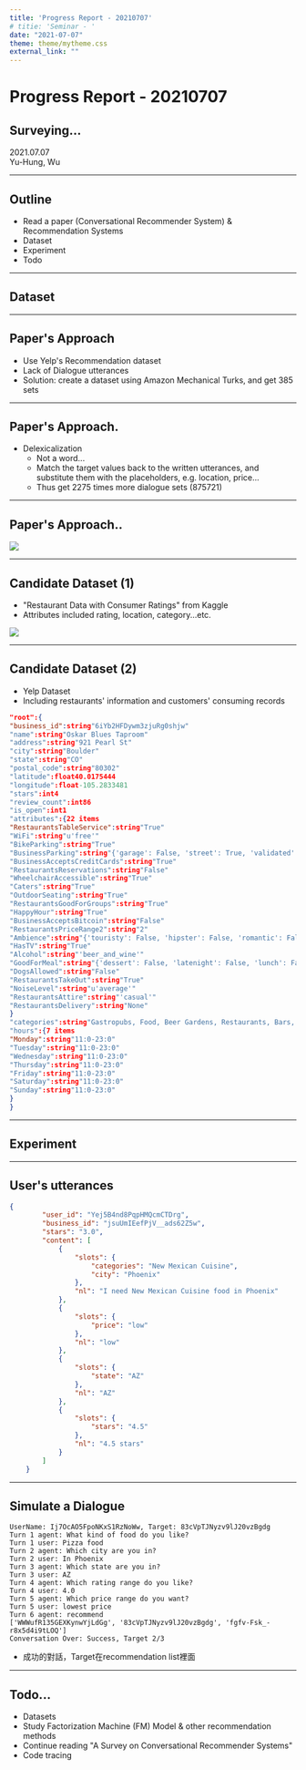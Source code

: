 ```yaml
---
title: 'Progress Report - 20210707'
# titie: 'Seminar - '
date: "2021-07-07"
theme: theme/mytheme.css
external_link: ""
---
```


# Progress Report - 20210707 <!-- .element: class="title" -->
## Surveying... <!-- .element: class="subtitle" -->

<div class="title-name">
2021.07.07 <br>
Yu-Hung, Wu
</div>

---

## Outline

- Read a paper (Conversational Recommender System) & Recommendation Systems
- Dataset
- Experiment
- Todo

---

## Dataset  <!-- .element: class="section-title" -->

----

## Paper's Approach

- Use Yelp's Recommendation dataset
- Lack of Dialogue utterances
- Solution: create a dataset using Amazon Mechanical Turks, and get 385 sets

----

## Paper's Approach.

- Delexicalization
    - Not a word...
    - Match the target values back to the written utterances, and substitute them with the placeholders, e.g. location, price...
    - Thus get 2275 times more dialogue sets (875721)

----

## Paper's Approach..

![](attachments/2021-07-06-23-31-34.png)

----

## Candidate Dataset (1)

- "Restaurant Data with Consumer Ratings" from Kaggle
- Attributes included rating, location, category...etc.

![](attachments/2021-07-07-00-10-01.png)

----

## Candidate Dataset (2)

- Yelp Dataset
- Including restaurants' information and customers' consuming records

```json
"root":{
"business_id":string"6iYb2HFDywm3zjuRg0shjw"
"name":string"Oskar Blues Taproom"
"address":string"921 Pearl St"
"city":string"Boulder"
"state":string"CO"
"postal_code":string"80302"
"latitude":float40.0175444
"longitude":float-105.2833481
"stars":int4
"review_count":int86
"is_open":int1
"attributes":{22 items
"RestaurantsTableService":string"True"
"WiFi":string"u'free'"
"BikeParking":string"True"
"BusinessParking":string"{'garage': False, 'street': True, 'validated': False, 'lot': False, 'valet': False}"
"BusinessAcceptsCreditCards":string"True"
"RestaurantsReservations":string"False"
"WheelchairAccessible":string"True"
"Caters":string"True"
"OutdoorSeating":string"True"
"RestaurantsGoodForGroups":string"True"
"HappyHour":string"True"
"BusinessAcceptsBitcoin":string"False"
"RestaurantsPriceRange2":string"2"
"Ambience":string"{'touristy': False, 'hipster': False, 'romantic': False, 'divey': False, 'intimate': False, 'trendy': False, 'upscale': False, 'classy': False, 'casual': True}"
"HasTV":string"True"
"Alcohol":string"'beer_and_wine'"
"GoodForMeal":string"{'dessert': False, 'latenight': False, 'lunch': False, 'dinner': False, 'brunch': False, 'breakfast': False}"
"DogsAllowed":string"False"
"RestaurantsTakeOut":string"True"
"NoiseLevel":string"u'average'"
"RestaurantsAttire":string"'casual'"
"RestaurantsDelivery":string"None"
}
"categories":string"Gastropubs, Food, Beer Gardens, Restaurants, Bars, American (Traditional), Beer Bar, Nightlife, Breweries"
"hours":{7 items
"Monday":string"11:0-23:0"
"Tuesday":string"11:0-23:0"
"Wednesday":string"11:0-23:0"
"Thursday":string"11:0-23:0"
"Friday":string"11:0-23:0"
"Saturday":string"11:0-23:0"
"Sunday":string"11:0-23:0"
}
}

```

---

## Experiment  <!-- .element: class="section-title" -->

----

## User's utterances

```json
{
        "user_id": "Yej5B4nd8PqpHMQcmCTDrg",
        "business_id": "jsuUmIEefPjV__ads62Z5w",
        "stars": "3.0",
        "content": [
            {
                "slots": {
                    "categories": "New Mexican Cuisine",
                    "city": "Phoenix"
                },
                "nl": "I need New Mexican Cuisine food in Phoenix"
            },
            {
                "slots": {
                    "price": "low"
                },
                "nl": "low"
            },
            {
                "slots": {
                    "state": "AZ"
                },
                "nl": "AZ"
            },
            {
                "slots": {
                    "stars": "4.5"
                },
                "nl": "4.5 stars"
            }
        ]
    }
```

----

## Simulate a Dialogue

```text
UserName: Ij7OcAO5FpoNKxS1RzNoWw, Target: 83cVpTJNyzv9lJ20vzBgdg
Turn 1 agent: What kind of food do you like?
Turn 1 user: Pizza food
Turn 2 agent: Which city are you in?
Turn 2 user: In Phoenix
Turn 3 agent: Which state are you in?
Turn 3 user: AZ
Turn 4 agent: Which rating range do you like?
Turn 4 user: 4.0
Turn 5 agent: Which price range do you want?
Turn 5 user: lowest price
Turn 6 agent: recommend
['WWWufR135GEXKynwYjLdGg', '83cVpTJNyzv9lJ20vzBgdg', 'fgfv-Fsk_-r8x5d4i9tLOQ']
Conversation Over: Success, Target 2/3
```

- 成功的對話，Target在recommendation list裡面

---

## Todo...

- Datasets
- Study Factorization Machine (FM) Model & other recommendation methods
- Continue reading "A Survey on Conversational Recommender Systems"
- Code tracing